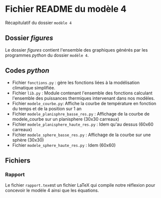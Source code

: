 # Fichier README du modèle 4

Récapitulatif du dossier `modèle 4`

## Dossier _figures_

Le dossier _figures_ contient l'ensemble des graphiques générés par les programmes _python_ du dossier `modèle 4`.

## Codes _python_

- Fichier `fonctions.py` : gère les fonctions liées à la modélisation climatique simplifiée.
- Fichier `lib.py` : Module contenant l'ensemble des fonctions calculant l'ensemble des puissances thermiques intervenant dans nos modèles.
- Fichier `modele_courbe.py`: Affiche la courbe de température en fonction du temps et de la position sur 1 an
- Fichier `modele_planisphre_basse_res.py` : Affichage de la courbe de modele_courbe sur un planisphere (30x30 carreaux)
- Fichier `modele_planisphere_haute_res.py` : Idem qu'au dessus (60x60 carreaux)
- Fichier `modele_sphere_basse_res.py` : Affichage de la courbe sur une sphère (30x30)
- Fichier `modele_sphere_haute_res.py` : Idem (60x60)

## Fichiers
### Rapport

Le fichier `rapport.tex`est un fichier LaTeX qui compile notre réflexion pour concevoir le modèle 4 ainsi que les équations.
